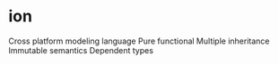 # ion
Cross platform modeling language
  Pure functional
  Multiple inheritance
  Immutable semantics
  Dependent types
